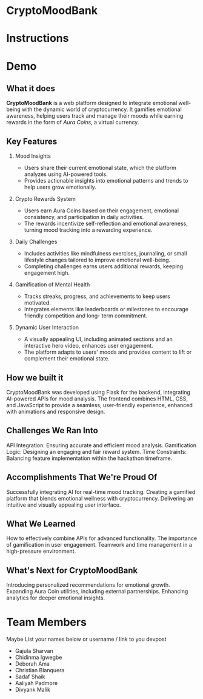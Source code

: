 # CryptoMoodBank

# Instructions

# Demo

## What it does

**CryptoMoodBank** is a web platform designed to integrate emotional well-being with the dynamic world of cryptocurrency. It gamifies emotional awareness, helping users track and manage their moods while earning rewards in the form of _Aura Coins_, a virtual currency.

## Key Features

1. Mood Insights
   - Users share their current emotional state, which the platform analyzes using AI-powered tools.
   - Provides actionable insights into emotional patterns and trends to help users grow emotionally.

2. Crypto Rewards System
    - Users earn Aura Coins based on their engagement, emotional consistency, and participation in daily
      activities.
    - The rewards incentivize self-reflection and emotional awareness, turning mood tracking into a
      rewarding experience.

3. Daily Challenges

    - Includes activities like mindfulness exercises, journaling, or small lifestyle changes tailored to
      improve emotional well-being.
    - Completing challenges earns users additional rewards, keeping engagement high.

4. Gamification of Mental Health

    - Tracks streaks, progress, and achievements to keep users motivated.
    - Integrates elements like leaderboards or milestones to encourage friendly competition and long-
      term commitment.

5. Dynamic User Interaction

    - A visually appealing UI, including animated sections and an interactive hero video, enhances user
      engagement.
    - The platform adapts to users' moods and provides content to lift or complement their emotional
      state.

## How we built it

CryptoMoodBank was developed using Flask for the backend, integrating AI-powered APIs for mood analysis. 
The frontend combines HTML, CSS, and JavaScript to provide a seamless, user-friendly experience, enhanced with animations and responsive design.

## Challenges We Ran Into

   API Integration: Ensuring accurate and efficient mood analysis.
   Gamification Logic: Designing an engaging and fair reward system.
   Time Constraints: Balancing feature implementation within the hackathon timeframe.

## Accomplishments That We're Proud Of

   Successfully integrating AI for real-time mood tracking.
   Creating a gamified platform that blends emotional wellness with cryptocurrency.
   Delivering an intuitive and visually appealing user interface.

## What We Learned

   How to effectively combine APIs for advanced functionality.
  The importance of gamification in user engagement.
  Teamwork and time management in a high-pressure environment.

## What's Next for CryptoMoodBank

   Introducing personalized recommendations for emotional growth.
   Expanding Aura Coin utilities, including external partnerships.
   Enhancing analytics for deeper emotional insights.


# Team Members

Maybe List your names below or username / link to you devpost

- Gajula Sharvan
- Chidinma Igwegbe
- Deborah Ama
- Christian Blanquera
- Sadaf Shaik
- Aaliyah Padmore
- Divyank Malik
